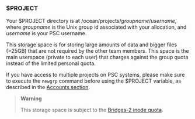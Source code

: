 

### $PROJECT
Your $PROJECT directory is at /ocean/projects/*groupname*/*username*, where *groupname* is the Unix group id associated with your allocation, and *username* is your PSC username. 

This storage space is for storing large amounts of data and bigger files (>25GB) that are not required by the other team members. This space is the main userspace (private to each user) that charges against the group quota instead of the limited personal quota.

If you have access to multiple projects on PSC systems, please make sure to execute the `newgrp` command before using the $PROJECT variable, as described in the [Accounts section](https://www.psc.edu/resources/neocortex/docs/accounts).

<blockquote>
  <strong>Warning</strong>
  <p>This storage space is subject to the <a href="https://www.psc.edu/resources/bridges-2/user-guide/#inode-quota">Bridges-2 inode quota</a>.</p>
</blockquote>



